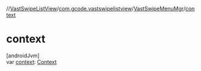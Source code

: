 //[VastSwipeListView](../../../index.md)/[com.gcode.vastswipelistview](../index.md)/[VastSwipeMenuMgr](index.md)/[context](context.md)

# context

[androidJvm]\
var [context](context.md): [Context](https://developer.android.com/reference/kotlin/android/content/Context.html)
